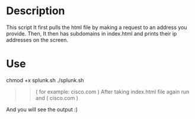 # Description
This script It first pulls the html file by making a request to an address you provide. Then, It then has subdomains in index.html and prints their ip addresses on 
the screen.

# Use
chmod +x splunk.sh
./splunk.sh 
>> <target> ( for example: cisco.com )
After taking index.html file again run and
>> <target> ( cisco.com ) 

And you will see the output :) 

